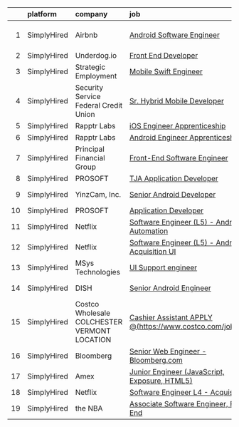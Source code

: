 

|    | platform    | company                                      | job                                                                                                                                                                 | update_time   | location          |
|---:|:------------|:---------------------------------------------|:--------------------------------------------------------------------------------------------------------------------------------------------------------------------|:--------------|:------------------|
|  1 | SimplyHired | Airbnb                                       | [Android Software Engineer](https://www.simplyhired.com/job/gXRgSCZiwll-Hnp03WvaXrKO1U6NT-EA1BAEiuLtwRH2zkqhisA-jw?q=ui+engineer)                                   | 7d            | San Francisco, CA |
|  2 | SimplyHired | Underdog.io                                  | [Front End Developer](https://www.simplyhired.com/job/ltsCH16YoyEVkN8D1W1tcMgXA-kPDjk-CCnlpX7XzBltuiw-hVdksQ?q=ui+engineer)                                         | Recently      | Remote            |
|  3 | SimplyHired | Strategic Employment                         | [Mobile Swift Engineer](https://www.simplyhired.com/job/HvFKFUPBQks4TvdZXzAUvjF0nI8KVBS8256b_IgO654UlAA08Jjlvg?q=ui+engineer)                                       | Recently      | San Ramon, CA     |
|  4 | SimplyHired | Security Service Federal Credit Union        | [Sr. Hybrid Mobile Developer](https://www.simplyhired.com/job/0JsHGpxE1NzhujrrsoPpfbY4HIXsjRwmZ9wqRQ0WJI-AJg4w00er9A?q=ui+engineer)                                 | Recently      | San Antonio, TX   |
|  5 | SimplyHired | Rapptr Labs                                  | [iOS Engineer Apprenticeship](https://www.simplyhired.com/job/rTmgnzi44a3kGFzo-D6wds855Cl7k9HtbluDSz5KIBDdTlVJHj2ekw?q=ui+engineer)                                 | Recently      | Remote            |
|  6 | SimplyHired | Rapptr Labs                                  | [Android Engineer Apprenticeship](https://www.simplyhired.com/job/QibQrnUFEtd3LzVpsjWB4KPiJoL7OQoRSzYdlhTVXjS7IjSz5iiquw?q=ui+engineer)                             | Recently      | Remote            |
|  7 | SimplyHired | Principal Financial Group                    | [Front-End Software Engineer](https://www.simplyhired.com/job/zV-yHMyZAzTNcML_T6MoYNRIMqaPMWfH7p0j2wDz07nVaDR62h33sg?q=ui+engineer)                                 | 4d            | Des Moines, IA    |
|  8 | SimplyHired | PROSOFT                                      | [TJA Application Developer](https://www.simplyhired.com/job/tfI3CBA_fLanfSQngAXS1qjPy3Foc-Tv0JDV7LTJsccA-v9Ae5uZew?q=ui+engineer)                                   | Recently      | Norfolk, VA       |
|  9 | SimplyHired | YinzCam, Inc.                                | [Senior Android Developer](https://www.simplyhired.com/job/oPZGC-9VedOux9eQqMYoqJNUN38likYB_NkEpC1WDUQCpFVe0qVBJA?q=ui+engineer)                                    | Recently      | Pittsburgh, PA    |
| 10 | SimplyHired | PROSOFT                                      | [Application Developer](https://www.simplyhired.com/job/yHe6t374s2laLu1FqwlBiz6wAg14VUU-EVceTCVngGLopYRazR0iuw?q=ui+engineer)                                       | Recently      | Norfolk, VA       |
| 11 | SimplyHired | Netflix                                      | [Software Engineer (L5) - Android UI Automation](https://www.simplyhired.com/job/lBZwGzTe2QasqnCxpbJvOLQMQ4X4RUfBAXMBZxRYyE-9j3StUrb8VA?q=ui+engineer)              | Recently      | Remote            |
| 12 | SimplyHired | Netflix                                      | [Software Engineer (L5) - Android Acquisition UI](https://www.simplyhired.com/job/frnVlffIIPe5Y690p-0Akn2faxdRufjOduToE2MvKHKHTLIb-3a_bQ?q=ui+engineer)             | Recently      | Remote            |
| 13 | SimplyHired | MSys Technologies                            | [UI Support engineer](https://www.simplyhired.com/job/nM4yhXRIC8bTtYhOJTO9pGSRihpmkMm7_6q2Vltju2en01-tvI6dDg?q=ui+engineer)                                         | 2d            | San Jose, CA      |
| 14 | SimplyHired | DISH                                         | [Senior Android Engineer](https://www.simplyhired.com/job/whdtX1JV19uAjBuer2jS8J906NgTAjqraYmzRc6iNxGfe06xtKfSew?q=ui+engineer)                                     | Recently      | Littleton, CO     |
| 15 | SimplyHired | Costco Wholesale COLCHESTER VERMONT LOCATION | [Cashier Assistant APPLY @(https://www.costco.com/jobs.html)](https://www.simplyhired.com/job/Qqgd_lRm3Vt03kLEbEGxtnfIjMs9DgPbjxay0jFDW7OnzB7c7W-hVQ?q=ui+engineer) | Recently      | Colchester, VT    |
| 16 | SimplyHired | Bloomberg                                    | [Senior Web Engineer - Bloomberg.com](https://www.simplyhired.com/job/GGJSr2k9TOgMZxXxLEkEXNfES6X69IjnRFjhrIci03WpXM0woCQkvQ?q=ui+engineer)                         | Recently      | New York, NY      |
| 17 | SimplyHired | Amex                                         | [Junior Engineer (JavaScript, Exposure, HTML5)](https://www.simplyhired.com/job/r4EXaOM8XXvwaj8fDXgDrwK2iHyJZnIKEJ4lGX_PoBpTMFiNT1V7bg?q=ui+engineer)               | 5d            | Florida           |
| 18 | SimplyHired | Netflix                                      | [Software Engineer L4 - Acquisition UI](https://www.simplyhired.com/job/MewjA4tIM3AQZ5UEsNQMeDsA1D9LOnO54B8m8m2-ZUhXvcUr0JYaBA?q=ui+engineer)                       | Recently      | Remote            |
| 19 | SimplyHired | the NBA                                      | [Associate Software Engineer, Front-End](https://www.simplyhired.com/job/j87AFm0h-SDzpnLo_w2x_ztos5Pjtb7zQ6IJE2vAEF6YA5aYVqMVDQ?q=ui+engineer)                      | 1d            | Secaucus, NJ      |